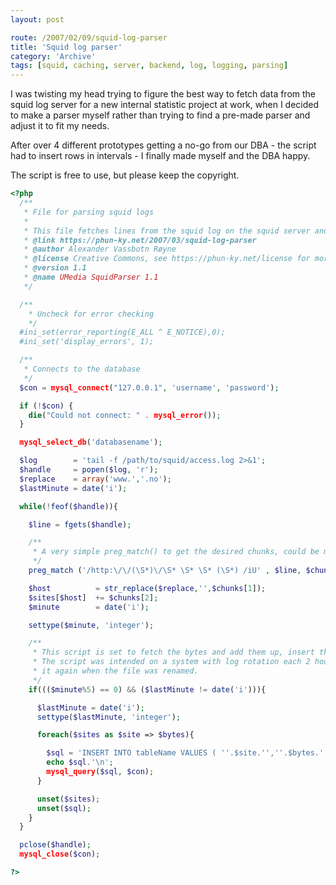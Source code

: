 ```yaml
---
layout: post

route: /2007/02/09/squid-log-parser
title: 'Squid log parser'
category: 'Archive'
tags: [squid, caching, server, backend, log, logging, parsing]
---
```


I was twisting my head trying to figure the best way to fetch data from the
squid log server for a new internal statistic project at work, when I decided to
make a parser myself rather than trying to find a pre-made parser and adjust it
to fit my needs.

After over 4 different prototypes getting a no-go from our DBA - the script had
to insert rows in intervals - I finally made myself and the DBA happy.

The script is free to use, but please keep the copyright.

```php
<?php
  /**
   * File for parsing squid logs
   *
   * This file fetches lines from the squid log on the squid server and parsing the data to a mysql database
   * @link https://phun-ky.net/2007/03/squid-log-parser
   * @author Alexander Vassbotn Røyne
   * @license Creative Commons, see https://phun-ky.net/license for more information
   * @version 1.1
   * @name UMedia SquidParser 1.1
   */

  /**
    * Uncheck for error checking
    */
  #ini_set(error_reporting(E_ALL ^ E_NOTICE),0);
  #ini_set('display_errors', 1);

  /**
   * Connects to the database
   */
  $con = mysql_connect("127.0.0.1", 'username', 'password');

  if (!$con) {
    die("Could not connect: " . mysql_error());
  }

  mysql_select_db('databasename');

  $log        = 'tail -f /path/to/squid/access.log 2>&1';
  $handle     = popen($log, 'r');
  $replace    = array('www.','.no');
  $lastMinute = date('i');

  while(!feof($handle)){

    $line = fgets($handle);

    /**
     * A very simple preg_match() to get the desired chunks, could be made better and more safe
     */
    preg_match ('/http:\/\/(\S*)\/\S* \S* \S* (\S*) /iU' , $line, $chunks);

    $host          = str_replace($replace,'',$chunks[1]);
    $sites[$host]  += $chunks[2];
    $minute        = date('i');

    settype($minute, 'integer');

    /**
     * This script is set to fetch the bytes and add them up, insert them in the database each 5 minutes
     * The script was intended on a system with log rotation each 2 hours, so some quirks was made to start
     * it again when the file was renamed.
     */
    if((($minute%5) == 0) && ($lastMinute != date('i'))){

      $lastMinute = date('i');
      settype($lastMinute, 'integer');

      foreach($sites as $site => $bytes){

        $sql = 'INSERT INTO tableName VALUES ( ''.$site.'',''.$bytes.'',''.date('Y-m-d H:i:s').'')';
        echo $sql.'\n';
        mysql_query($sql, $con);
      }

      unset($sites);
      unset($sql);
    }
  }

  pclose($handle);
  mysql_close($con);

?>
```
